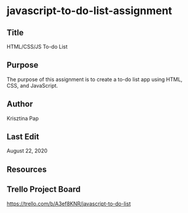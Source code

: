 # javascript-to-do-list-assignment

## Title
HTML/CSS/JS To-do List

## Purpose
The purpose of this assignment is to create a to-do list app using HTML, CSS, and JavaScript.

## Author
Krisztina Pap

## Last Edit
August 22, 2020

## Resources


## Trello Project Board
https://trello.com/b/A3ef8KNR/javascript-to-do-list
